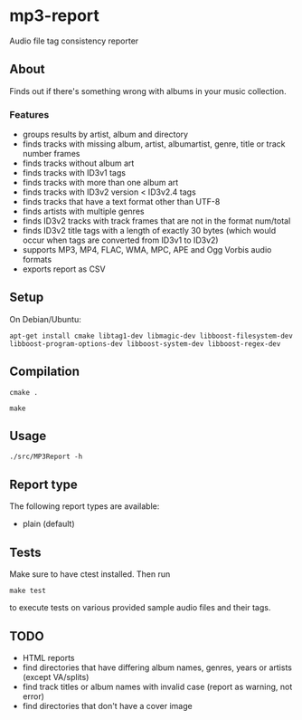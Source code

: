 mp3-report
==========

Audio file tag consistency reporter

## About
Finds out if there's something wrong with albums in your music collection.

### Features
* groups results by artist, album and directory
* finds tracks with missing album, artist, albumartist, genre, title or track number frames
* finds tracks without album art
* finds tracks with ID3v1 tags
* finds tracks with more than one album art
* finds tracks with ID3v2 version < ID3v2.4 tags
* finds tracks that have a text format other than UTF-8
* finds artists with multiple genres
* finds ID3v2 tracks with track frames that are not in the format num/total
* finds ID3v2 title tags with a length of exactly 30 bytes (which would occur when tags are converted from ID3v1 to ID3v2)
* supports MP3, MP4, FLAC, WMA, MPC, APE and Ogg Vorbis audio formats
* exports report as CSV

## Setup

On Debian/Ubuntu:

`apt-get install cmake libtag1-dev libmagic-dev libboost-filesystem-dev libboost-program-options-dev libboost-system-dev libboost-regex-dev`

## Compilation

`cmake .`

`make`

## Usage

`./src/MP3Report -h`

## Report type

The following report types are available:
* plain (default)

## Tests

Make sure to have ctest installed. Then run

`make test`

to execute tests on various provided sample audio files and their tags.

## TODO
* HTML reports
* find directories that have differing album names, genres, years or artists (except VA/splits)
* find track titles or album names with invalid case (report as warning, not error)
* find directories that don't have a cover image
